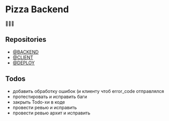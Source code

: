# Pizza Backend

🙈🙈🙈

## Repositories
- [@BACKEND](https://github.com/RASEM0N/Pizza-Backend)
- [@CLIENT](https://github.com/RASEM0N/Pizza-Client)
- [@DEPLOY](https://github.com/RASEM0N/Pizza-Deploy)

## Todos
- добавить обработку ошибок (и клиенту чтоб error_code отправлялся
- протестировать и исправить баги
- закрыть Todo-хи в коде
- провести ревью и исправить
- провести ревью архит и исправить
